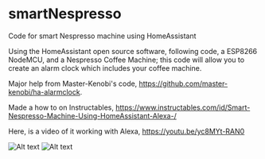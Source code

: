 # smartNespresso
Code for smart Nespresso machine using HomeAssistant

Using the HomeAssistant open source software, following code, a ESP8266 NodeMCU, and a Nespresso Coffee Machine; this code will allow you to create an alarm clock which includes your coffee machine.

Major help from Master-Kenobi's code,
https://github.com/master-kenobi/ha-alarmclock.

Made a how to on Instructables,
https://www.instructables.com/id/Smart-Nespresso-Machine-Using-HomeAssistant-Alexa-/

Here, is a video of it working with Alexa,
https://youtu.be/yc8MYt-RAN0

![Alt text](/smartNespresso/homeAssistant.png?raw=true "Optional Title")
![Alt text](/relative/path/to/homeAssistant.png?raw=true "Optional Title")
